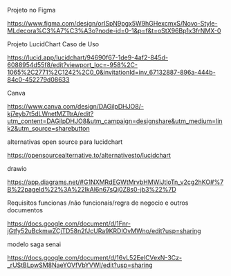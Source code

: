 Projeto no Figma

https://www.figma.com/design/orISpN9pgx5W9hGHexcmxS/Novo-Style-MLdecora%C3%A7%C3%A3o?node-id=0-1&p=f&t=oStX96Bp1x3frNMX-0

Projeto  LucidChart Caso de Uso 

https://lucid.app/lucidchart/94690f67-1de9-4af2-845d-6088954d55f8/edit?viewport_loc=-958%2C-1065%2C2771%2C1242%2C0_0&invitationId=inv_67132887-896a-444b-84c0-452279d08633

Canva 

https://www.canva.com/design/DAGilpDHJO8/-kj7eyb7t5dLWnetMZTtrA/edit?utm_content=DAGilpDHJO8&utm_campaign=designshare&utm_medium=link2&utm_source=sharebutton

alternativas open source para lucidchart

https://opensourcealternative.to/alternativesto/lucidchart

drawio

https://app.diagrams.net/#G1NXMRdEGWtMrvbHMWiJtloTn_v2cg2hKO#%7B%22pageId%22%3A%22IkAl6n67sQj0Z8s0-jb3%22%7D


Requisitos funcionas /não funcionais/regra de negocio e outros documentos

https://docs.google.com/document/d/1Fnr-jGtfy52uBckmwZCjTD58n2fJcURa9KRDlOvMWno/edit?usp=sharing

modelo saga senai

https://docs.google.com/document/d/16vL52EelCVexN-3Cz-_rUStBLpwSM8NaeYOVfVbYVWI/edit?usp=sharing





